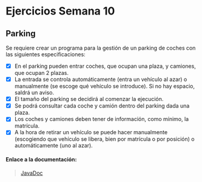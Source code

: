 # Ejercicios Semana 10

## Parking

Se requiere crear un programa para la gestión de un parking de coches con las siguientes especificaciones:

- [x] En el parking pueden entrar coches, que ocupan una plaza, y camiones, que ocupan 2 plazas.
- [x] La entrada se controla automáticamente (entra un vehículo al azar) o manualmente 
(se escoge qué vehículo se introduce). Si no hay espacio, saldrá un aviso.
- [x] El tamaño del parking se decidirá al comenzar la ejecución.
- [x] Se podrá consultar cada coche y camión dentro del parking dada una plaza.
- [x] Los coches y camiones deben tener de información, como mínimo, la matrícula.
- [x] A la hora de retirar un vehículo se puede hacer manualmente (escogiendo que vehículo 
se libera, bien por matrícula o por posición) o automáticamente (uno al azar).

#### Enlace a la documentación:

> [JavaDoc](dekkvar.github.io/Ejercicios_Semana_10/javadoc/package-summary.html)